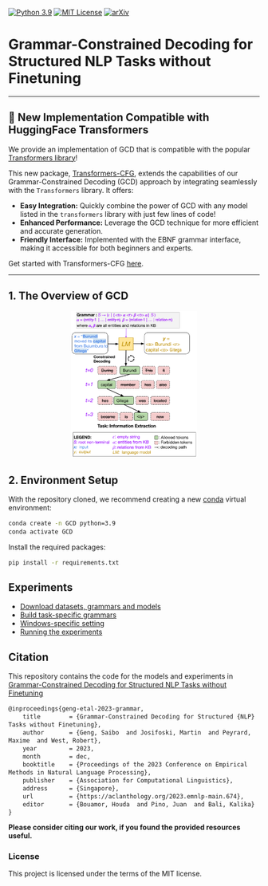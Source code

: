 [![Python 3.9](https://img.shields.io/badge/python-3.9-blue.svg)](https://www.python.org/downloads/release/python-390/)
[![MIT License](https://img.shields.io/github/license/m43/focal-loss-against-heuristics)](LICENSE)
[![arXiv](https://img.shields.io/badge/arXiv-2305.13971-b31b1b.svg)](https://arxiv.org/abs/2305.13971)

# Grammar-Constrained Decoding for Structured NLP Tasks without Finetuning

---

## 🌟 New Implementation Compatible with HuggingFace Transformers

We provide an implementation of GCD that is compatible with the popular [Transformers library](https://github.com/huggingface/transformers)! 

This new package, [Transformers-CFG](https://github.com/epfl-dlab/transformers-CFG), extends the capabilities of our Grammar-Constrained Decoding (GCD) approach by integrating seamlessly with the `Transformers` library. It offers:

- **Easy Integration:** Quickly combine the power of GCD with any model listed in the `transformers` library with just few lines of code!
- **Enhanced Performance:** Leverage the GCD technique for more efficient and accurate generation.
- **Friendly Interface:** Implemented with the EBNF grammar interface, making it accessible for both beginners and experts.

Get started with Transformers-CFG [here](https://github.com/Saibo-creator/transformers-CFG).

---
## 1. The Overview of GCD

<div align="center">
<img src="assets/figures/figure1.png" style="width:50%">
</div>


## 2. Environment Setup

With the repository cloned, we recommend creating a new [conda](https://docs.conda.io/en/latest/) virtual environment:
```bash
conda create -n GCD python=3.9
conda activate GCD
```

Install the required packages:
```bash
pip install -r requirements.txt
```

## Experiments

- [Download datasets, grammars and models](docs/download_data.md)
- [Build task-specific grammars](https://github.com/Saibo-creator/GF_helper)
- [Windows-specific setting](docs/windows.md)
- [Running the experiments](docs/run_experiments.md)


## Citation

This repository contains the code for the models and experiments in [Grammar-Constrained Decoding for Structured NLP Tasks without Finetuning](https://arxiv.org/abs/2305.13971)

```
@inproceedings{geng-etal-2023-grammar,
	title        = {Grammar-Constrained Decoding for Structured {NLP} Tasks without Finetuning},
	author       = {Geng, Saibo  and Josifoski, Martin  and Peyrard, Maxime  and West, Robert},
	year         = 2023,
	month        = dec,
	booktitle    = {Proceedings of the 2023 Conference on Empirical Methods in Natural Language Processing},
	publisher    = {Association for Computational Linguistics},
	address      = {Singapore},
	url          = {https://aclanthology.org/2023.emnlp-main.674},
	editor       = {Bouamor, Houda  and Pino, Juan  and Bali, Kalika}
}
```
**Please consider citing our work, if you found the provided resources useful.**<br>


### License
This project is licensed under the terms of the MIT license.
